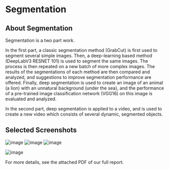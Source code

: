# Segmentation
 
## About Segmentation

Segmentation is a two part work. 

In the first part, a classic segmentation method (GrabCut) is first used to segment several simple images. Then, a deep-learning based method (DeepLabV3 RESNET 101) is used to segment the same images. The process is then repeated on a new batch of more complex images. The results of the segmentations of each method are then compared and analyzed, and suggestions to improve segmentation performance are offered. Finally, deep segmentation is used to create an image of an animal (a lion) with an unnatural background (under the sea), and the performance of a pre-trained image classification network (VGG16) on this image is evaluated and analyzed.

In the second part, deep segmentation is applied to a video, and is used to create a new video which consists of several dynamic, segmented objects.

## Selected Screenshots

![image](https://user-images.githubusercontent.com/47844685/130358369-0451f51d-236a-47d4-ade0-fffab0c73076.png)
![image](https://user-images.githubusercontent.com/47844685/130358379-6b769bf2-159e-4695-bcc2-e3455e9fd973.png)
![image](https://user-images.githubusercontent.com/47844685/130358389-e5ea0170-f489-40d9-8816-ec4cb10d5657.png)

![image](https://user-images.githubusercontent.com/47844685/130358528-4e21b2eb-a9bd-4084-8ee1-facbaf1b17af.png)

For more details, see the attached PDF of our full report.
